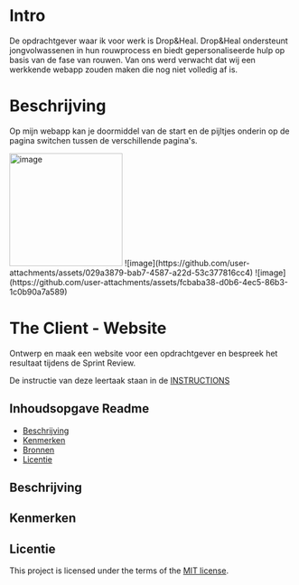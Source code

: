 # Intro
De opdrachtgever waar ik voor werk is Drop&Heal. Drop&Heal ondersteunt jongvolwassenen in hun rouwprocess en biedt gepersonaliseerde hulp op basis van de fase van rouwen. Van ons werd verwacht dat wij een werkkende webapp zouden maken die nog niet volledig af is.
# Beschrijving
Op mijn webapp kan je doormiddel van de start en de pijltjes onderin op de pagina switchen tussen de verschillende pagina's.

<img width="200" alt="image" src=![image](https://github.com/user-attachments/assets/36364557-7ae3-411d-9808-23ab1f5cded1)>
![image](https://github.com/user-attachments/assets/029a3879-bab7-4587-a22d-53c377816cc4)
![image](https://github.com/user-attachments/assets/fcbaba38-d0b6-4ec5-86b3-1c0b90a7a589)


# The Client - Website

Ontwerp en maak een website voor een opdrachtgever en bespreek het resultaat tijdens de Sprint Review. 

De instructie van deze leertaak staan in de [INSTRUCTIONS](https://github.com/fdnd-task/the-client-website/blob/main/docs/INSTRUCTIONS.md)





## Inhoudsopgave Readme

  * [Beschrijving](#beschrijving)
  * [Kenmerken](#kenmerken)
  * [Bronnen](#bronnen)
  * [Licentie](#licentie)

## Beschrijving
<!-- In de Beschrijving staat hoe je project er uit ziet, hoe het werkt en wat je er mee kan. -->
<!-- Voeg een mooie poster visual toe 📸 -->
<!-- Voeg een link toe naar Github Pages 🌐-->

## Kenmerken
<!-- Bij Kenmerken staat welke technieken zijn gebruikt en hoe. Wat is de HTML structuur? Wat zijn de belangrijkste dingen in CSS? Wat is er met Javascript gedaan en hoe? Misschien heb je een framwork of library gebruikt? -->



## Licentie

This project is licensed under the terms of the [MIT license](./LICENSE).
